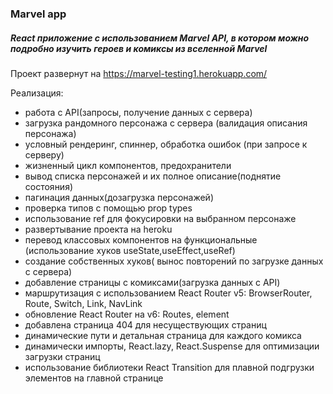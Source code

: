 ### Marvel app

##### React приложение с использованием Marvel API, в котором можно подробно изучить героев и комиксы из вселенной Marvel

Проект развернут на https://marvel-testing1.herokuapp.com/

Реализация:
* работа с API(запросы, получение данных с сервера)
* загрузка рандомного персонажа с сервера (валидация описания персонажа)
* условный рендеринг, спиннер, обработка ошибок (при запросе к серверу)
* жизненный цикл компонентов, предохранители
* вывод списка персонажей и их полное описание(поднятие состояния)
* пагинация данных(дозагрузка персонажей)
* проверка типов с помощью prop types
* использование ref для фокусировки на выбранном персонаже
* развертывание проекта на heroku
* перевод классовых компонентов на функциональные (использование хуков useState,useEffect,useRef)
* создание собственных хуков( вынос повторений по загрузке данных с сервера)
* добавление страницы с комиксами(загрузка данных с API)
* маршрутизация с использованием React Router v5: BrowserRouter, Route, Switch, Link, NavLink
* обновление React Router на v6: Routes, element
* добавлена страница 404 для несуществующих страниц
* динамические пути и детальная страница для каждого комикса
* динамически импорты, React.lazy, React.Suspense  для оптимизации загрузки страниц
* использование библиотеки React Transition для плавной подгрузки элементов на главной странице 